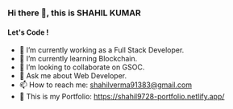 ### Hi there 👋, this is SHAHIL KUMAR
#### Let's Code !



- 🔭 I’m currently working as a Full Stack Developer. 
- 🌱 I’m currently learning Blockchain. 
- 👯 I’m looking to collaborate on GSOC.
- 💬 Ask me about Web Developer.
- 📫 How to reach me: shahilverma91383@gmail.com
- 💼 This is my Portfolio: https://shahil9728-portfolio.netlify.app/
